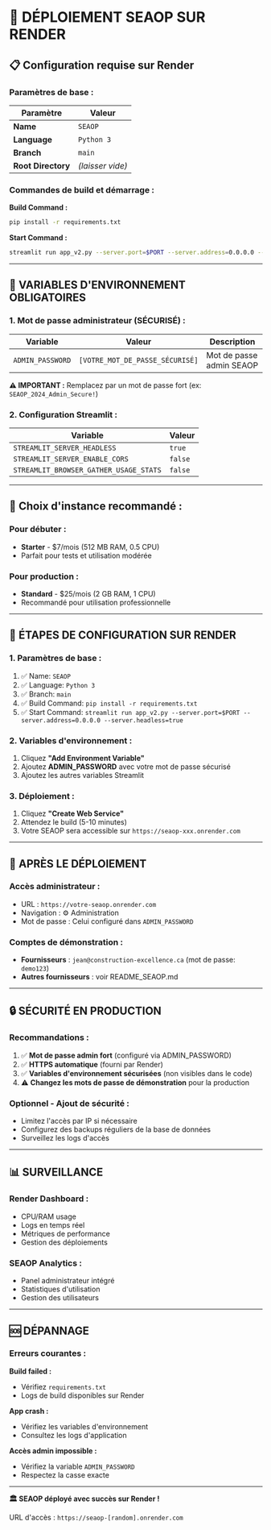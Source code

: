 # 🚀 DÉPLOIEMENT SEAOP SUR RENDER

## 📋 **Configuration requise sur Render**

### **Paramètres de base :**

| Paramètre | Valeur |
|-----------|--------|
| **Name** | `SEAOP` |
| **Language** | `Python 3` |
| **Branch** | `main` |
| **Root Directory** | *(laisser vide)* |

### **Commandes de build et démarrage :**

**Build Command :**
```bash
pip install -r requirements.txt
```

**Start Command :**
```bash
streamlit run app_v2.py --server.port=$PORT --server.address=0.0.0.0 --server.headless=true
```

---

## 🔐 **VARIABLES D'ENVIRONNEMENT OBLIGATOIRES**

### **1. Mot de passe administrateur (SÉCURISÉ) :**

| Variable | Valeur | Description |
|----------|--------|-------------|
| `ADMIN_PASSWORD` | `[VOTRE_MOT_DE_PASSE_SÉCURISÉ]` | Mot de passe admin SEAOP |

**⚠️ IMPORTANT :** Remplacez par un mot de passe fort (ex: `SEAOP_2024_Admin_Secure!`)

### **2. Configuration Streamlit :**

| Variable | Valeur |
|----------|--------|
| `STREAMLIT_SERVER_HEADLESS` | `true` |
| `STREAMLIT_SERVER_ENABLE_CORS` | `false` |
| `STREAMLIT_BROWSER_GATHER_USAGE_STATS` | `false` |

---

## 💾 **Choix d'instance recommandé :**

### **Pour débuter :**
- **Starter** - $7/mois (512 MB RAM, 0.5 CPU)
- Parfait pour tests et utilisation modérée

### **Pour production :**
- **Standard** - $25/mois (2 GB RAM, 1 CPU)
- Recommandé pour utilisation professionnelle

---

## 🔧 **ÉTAPES DE CONFIGURATION SUR RENDER**

### **1. Paramètres de base :**
1. ✅ Name: `SEAOP`
2. ✅ Language: `Python 3`
3. ✅ Branch: `main`
4. ✅ Build Command: `pip install -r requirements.txt`
5. ✅ Start Command: `streamlit run app_v2.py --server.port=$PORT --server.address=0.0.0.0 --server.headless=true`

### **2. Variables d'environnement :**
1. Cliquez **"Add Environment Variable"**
2. Ajoutez **ADMIN_PASSWORD** avec votre mot de passe sécurisé
3. Ajoutez les autres variables Streamlit

### **3. Déploiement :**
1. Cliquez **"Create Web Service"**
2. Attendez le build (5-10 minutes)
3. Votre SEAOP sera accessible sur `https://seaop-xxx.onrender.com`

---

## 🎯 **APRÈS LE DÉPLOIEMENT**

### **Accès administrateur :**
- URL : `https://votre-seaop.onrender.com`
- Navigation : ⚙️ Administration
- Mot de passe : Celui configuré dans `ADMIN_PASSWORD`

### **Comptes de démonstration :**
- **Fournisseurs** : `jean@construction-excellence.ca` (mot de passe: `demo123`)
- **Autres fournisseurs** : voir README_SEAOP.md

---

## 🔒 **SÉCURITÉ EN PRODUCTION**

### **Recommandations :**
1. ✅ **Mot de passe admin fort** (configuré via ADMIN_PASSWORD)
2. ✅ **HTTPS automatique** (fourni par Render)
3. ✅ **Variables d'environnement sécurisées** (non visibles dans le code)
4. ⚠️ **Changez les mots de passe de démonstration** pour la production

### **Optionnel - Ajout de sécurité :**
- Limitez l'accès par IP si nécessaire
- Configurez des backups réguliers de la base de données
- Surveillez les logs d'accès

---

## 📊 **SURVEILLANCE**

### **Render Dashboard :**
- CPU/RAM usage
- Logs en temps réel  
- Métriques de performance
- Gestion des déploiements

### **SEAOP Analytics :**
- Panel administrateur intégré
- Statistiques d'utilisation
- Gestion des utilisateurs

---

## 🆘 **DÉPANNAGE**

### **Erreurs courantes :**

**Build failed :**
- Vérifiez `requirements.txt`
- Logs de build disponibles sur Render

**App crash :**
- Vérifiez les variables d'environnement
- Consultez les logs d'application

**Accès admin impossible :**
- Vérifiez la variable `ADMIN_PASSWORD`
- Respectez la casse exacte

---

**🏛️ SEAOP déployé avec succès sur Render !**

URL d'accès : `https://seaop-[random].onrender.com`